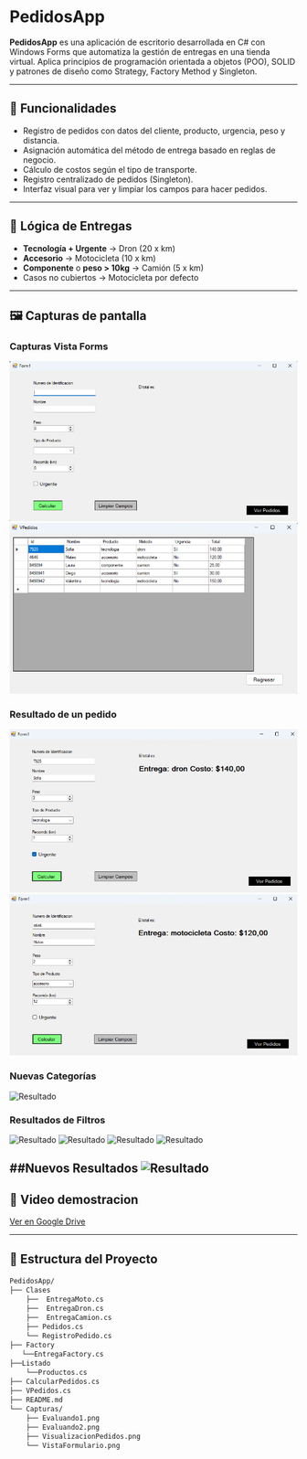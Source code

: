 # PedidosApp
**PedidosApp** es una aplicación de escritorio desarrollada en C# con Windows Forms que automatiza la gestión de entregas en una tienda virtual. Aplica principios de programación orientada a objetos (POO), SOLID y patrones de diseño como Strategy, Factory Method y Singleton.

---

## 🚀 Funcionalidades

- Registro de pedidos con datos del cliente, producto, urgencia, peso y distancia.
- Asignación automática del método de entrega basado en reglas de negocio.
- Cálculo de costos según el tipo de transporte.
- Registro centralizado de pedidos (Singleton).
- Interfaz visual para ver y limpiar los campos para hacer pedidos.

---

## 🧠 Lógica de Entregas

- **Tecnología + Urgente** → Dron (20 x km)
- **Accesorio** → Motocicleta (10 x km)
- **Componente** o **peso > 10kg** → Camión (5 x km)
- Casos no cubiertos → Motocicleta por defecto

---

## 🖼️ Capturas de pantalla

### Capturas Vista Forms
![Formulario](PedidosApp/Capturas/VistaFormulario.png)
![Formulario](PedidosApp/Capturas/VisualizacionPedidos.png)
### Resultado de un pedido
![Resultado](PedidosApp/Capturas/Evaluando1.png)
![Resultado](PedidosApp/Capturas/Evaluando2.png)
### Nuevas Categorías
![Resultado](PedidosApp/Capturas/MostarNuevaCategoria.png)
### Resultados de Filtros
![Resultado](PedidosApp/Capturas/FiltroMotocicleta.png)
![Resultado](PedidosApp/Capturas/FiltroDron.png)
![Resultado](PedidosApp/Capturas/FiltroBicicleta.png)
![Resultado](PedidosApp/Capturas/FirloCamion.png)

##Nuevos Resultados
![Resultado](PedidosApp/Capturas/Historial.png)
---

## 🎥 Video demostracion

[Ver en Google Drive](https://drive.google.com/file/d/1w7eHbuTlBiWV95UDwVHBB34FJiuzdhLd/view?usp=sharing)

---
## 📁 Estructura del Proyecto

```plaintext
PedidosApp/
├── Clases
    ├──  EntregaMoto.cs
    ├──  EntregaDron.cs
    ├──  EntregaCamion.cs
    ├── Pedidos.cs
    └── RegistroPedido.cs
├── Factory
   └──EntregaFactory.cs
├──Listado
    └──Productos.cs
├── CalcularPedidos.cs
├── VPedidos.cs
├── README.md
└── Capturas/
    ├── Evaluando1.png
    ├── Evaluando2.png
    ├── VisualizacionPedidos.png
    └── VistaFormulario.png



